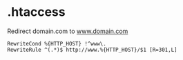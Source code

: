 # .htaccess

Redirect domain.com to www.domain.com
```
RewriteCond %{HTTP_HOST} !^www\.
RewriteRule ^(.*)$ http://www.%{HTTP_HOST}/$1 [R=301,L]
```
